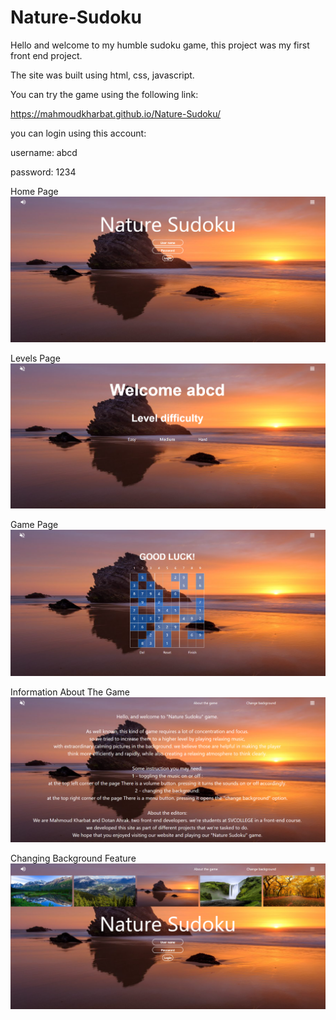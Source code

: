 # Nature-Sudoku

Hello and welcome to my humble sudoku game, this project was my first front end project.

The site was built using html, css, javascript.

You can try the game using the following link:

https://mahmoudkharbat.github.io/Nature-Sudoku/

you can login using this account:

username: abcd

password: 1234


Home Page
<img src = 'Illustration_Images/page1.png' />

Levels Page
<img src = 'Illustration_Images/page2.png' />

Game Page
<img src = 'Illustration_Images/page3.png' />

Information About The Game
<img src = 'Illustration_Images/page4.png' />

Changing Background Feature
<img src = 'Illustration_Images/page5.png' />
